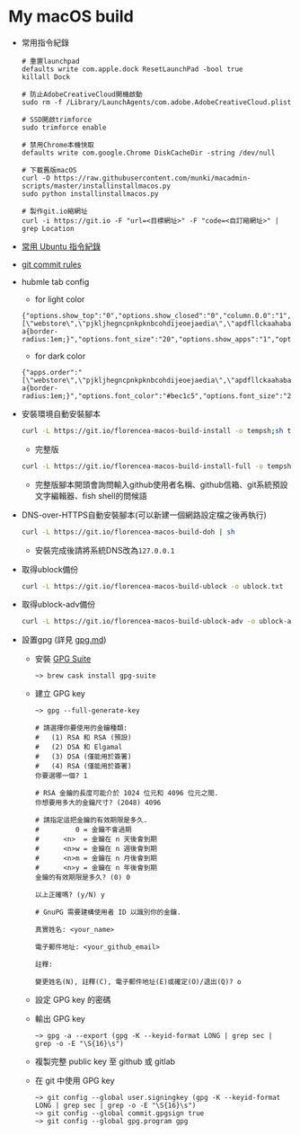 # My macOS build

-   常用指令紀錄

    ```fish
    # 重置launchpad
    defaults write com.apple.dock ResetLaunchPad -bool true
    killall Dock

    # 防止AdobeCreativeCloud開機啟動
    sudo rm -f /Library/LaunchAgents/com.adobe.AdobeCreativeCloud.plist

    # SSD開啟trimforce
    sudo trimforce enable

    # 禁用Chrome本機快取
    defaults write com.google.Chrome DiskCacheDir -string /dev/null

    # 下載舊版macOS
    curl -O https://raw.githubusercontent.com/munki/macadmin-scripts/master/installinstallmacos.py
    sudo python installinstallmacos.py

    # 製作git.io縮網址
    curl -i https://git.io -F "url=<目標網址>" -F "code=<自訂縮網址>" | grep Location
    ```

-   [常用 Ubuntu 指令紀錄](ubuntu-1804-cmd.md)

-   [git commit rules](git-commit-rules.md)

-   hubmle tab config

    -   for light color

    ```text
    {"options.show_top":"0","options.show_closed":"0","column.0.0":"1","column.1.0":"apps","options.auto_close":"1","open.closed":"true","options.hide_options":"1","options.show_recent":"0","options.shadow_color":"transparent","options.highlight_font_color":"#000","options.show_root":"0","options.show_devices":"0","apps.order":"[\"webstore\",\"pjkljhegncpnkpknbcohdijeoejaedia\",\"apdfllckaahabafndbhieahigkjlhalf\",\"pnhechapfaindjhompbnflcldabbghjo\",\"blpcfgokakmgnkcojhhkbfbldkacnbeo\",\"aohghmighlieiainnegkcijnfilokake\",\"aapocclcgogkmnckokdopfmhonfmgoek\",\"felcaaldnbdncclmgdcncolpebgiejap\"]","options.show_weather":"0","options.highlight_color":"#f1f1f1","options.width":"0.656","options.background_color":"#fafafa","options.font_color":"#333","options.lock":"1","options.css":"#main a{border-radius:1em;}","options.font_size":"20","options.show_apps":"1","options.show_2":"0"}
    ```

    -   for dark color

    ```text
    {"apps.order":"[\"webstore\",\"pjkljhegncpnkpknbcohdijeoejaedia\",\"apdfllckaahabafndbhieahigkjlhalf\",\"pnhechapfaindjhompbnflcldabbghjo\",\"blpcfgokakmgnkcojhhkbfbldkacnbeo\",\"aohghmighlieiainnegkcijnfilokake\",\"aapocclcgogkmnckokdopfmhonfmgoek\",\"felcaaldnbdncclmgdcncolpebgiejap\"]","column.0.0":"1","column.1.0":"apps","open.closed":"true","options.auto_close":"1","options.background_color":"#202124","options.css":"#main a{border-radius:1em;}","options.font_color":"#bec1c5","options.font_size":"20","options.hide_options":"1","options.highlight_color":"#333639","options.highlight_font_color":"#eff1f2","options.lock":"1","options.shadow_color":"transparent","options.show_2":"0","options.show_apps":"1","options.show_closed":"0","options.show_devices":"0","options.show_recent":"0","options.show_root":"0","options.show_top":"0","options.show_weather":"0","options.width":"0.656"}
    ```

-   安裝環境自動安裝腳本

    ```bash
    curl -L https://git.io/florencea-macos-build-install -o tempsh;sh tempsh
    ```

    -   完整版

    ```bash
    curl -L https://git.io/florencea-macos-build-install-full -o tempsh;sh tempsh
    ```

    -   完整版腳本開頭會詢問輸入github使用者名稱、github信箱、git系統預設文字編輯器、fish shell的問候語

-   DNS-over-HTTPS自動安裝腳本(可以新建一個網路設定檔之後再執行)

    ```bash
    curl -L https://git.io/florencea-macos-build-doh | sh
    ```

    -   安裝完成後請將系統DNS改為`127.0.0.1`

-   取得ublock備份

    ```bash
    curl -L https://git.io/florencea-macos-build-ublock -o ublock.txt
    ```

-   取得ublock-adv備份

    ```bash
    curl -L https://git.io/florencea-macos-build-ublock-adv -o ublock-adv.txt
    ```

-   設置gpg (詳見 [gpg.md](gpg.md))

    -   安裝 [GPG Suite](https://gpgtools.org/)

        ```fish
        ~> brew cask install gpg-suite
        ```

    -   建立 GPG key

        ```fish
        ~> gpg --full-generate-key

        # 請選擇你要使用的金鑰種類:
        #   (1) RSA 和 RSA (預設)
        #   (2) DSA 和 Elgamal
        #   (3) DSA (僅能用於簽署)
        #   (4) RSA (僅能用於簽署)
        你要選哪一個? 1

        # RSA 金鑰的長度可能介於 1024 位元和 4096 位元之間.
        你想要用多大的金鑰尺寸? (2048) 4096

        # 請指定這把金鑰的有效期限是多久.
        #         0 = 金鑰不會過期
        #      <n>  = 金鑰在 n 天後會到期
        #      <n>w = 金鑰在 n 週後會到期
        #      <n>m = 金鑰在 n 月後會到期
        #      <n>y = 金鑰在 n 年後會到期
        金鑰的有效期限是多久? (0) 0

        以上正確嗎? (y/N) y

        # GnuPG 需要建構使用者 ID 以識別你的金鑰.

        真實姓名: <your_name>

        電子郵件地址: <your_github_email>

        註釋:

        變更姓名(N), 註釋(C), 電子郵件地址(E)或確定(O)/退出(Q)? o
        ```

    -   設定 GPG key 的密碼

    -   輸出 GPG key

        ```fish
        ~> gpg -a --export (gpg -K --keyid-format LONG | grep sec | grep -o -E "\S{16}\s")
        ```

    -   複製完整 public key 至 github 或 gitlab

    -   在 git 中使用 GPG key

        ```fish
        ~> git config --global user.signingkey (gpg -K --keyid-format LONG | grep sec | grep -o -E "\S{16}\s")
        ~> git config --global commit.gpgsign true
        ~> git config --global gpg.program gpg
        ```
